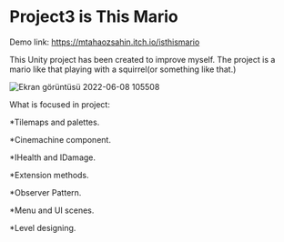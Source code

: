 # Project3 is This Mario

Demo link: https://mtahaozsahin.itch.io/isthismario

This Unity project has been created to improve myself. The project is a mario like that playing with a squirrel(or something like that.)

![Ekran görüntüsü 2022-06-08 105508](https://user-images.githubusercontent.com/87945619/172563020-efd564b2-75a5-414e-9cb4-52c81a000de3.png)

What is focused in project:

*Tilemaps and palettes.

*Cinemachine component.

*IHealth and IDamage.

*Extension methods.

*Observer Pattern.

*Menu and UI scenes.

*Level designing.


